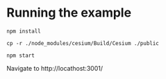 # Running the example

`npm install`

`cp -r ./node_modules/cesium/Build/Cesium ./public`

`npm start`

Navigate to http://locathost:3001/

